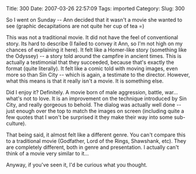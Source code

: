 Title: 300
Date: 2007-03-26 22:57:09
Tags: imported
Category: 
Slug: 300


<p class="dc">So I went on Sunday -- Ann decided that it wasn't a movie she wanted to see (graphic decapitations are not quite her cup of tea =)</p>
This was not a traditional movie.  It did not have the feel of conventional story.  Its hard to describe (I failed to convey it Ann, so I'm not high on my chances of explaining it here).  It felt like a Homer-like story (something like the Odyssey) -- a story told around the campfire in ancient times.  This is actually a testimonial that they succeeded, because that's exactly the format (quite literally).  It felt like a comic told with moving images, even more so than Sin City -- which is again, a testimate to the director.  However, what this means is that it really isn't a movie.  It is something else.

Did I enjoy it?  Definitely.  A movie born of male aggression, battle, war... what's not to love.  It is an improvement on the technique introduced by Sin City, and really gorgeous to behold.  The dialog was actually well done -- just enough over the top to match the images on screen (including quite a few quotes that I won't be surprised it they make their way into some sub-culture).

That being said, it almost felt like a different genre.  You can't compare this to a traditional movie (Godfather, Lord of the Rings, Shawshank, etc).  They are completely different, both in genre and presentation.  I actually can't think of a movie very similar to it...

Anyway, if you've seen it, I'd be curious what you thought.
